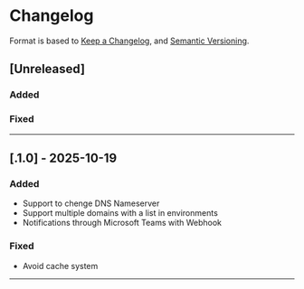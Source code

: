 # Changelog

Format is based to [Keep a Changelog](https://keepachangelog.com/es-ES/1.0.0/),
and [Semantic Versioning](https://semver.org/lang/es/).

## [Unreleased]
### Added

### Fixed

---

## [.1.0] - 2025-10-19
### Added
- Support to chenge DNS Nameserver
- Support multiple domains with a list in environments
- Notifications through Microsoft Teams with Webhook

### Fixed
- Avoid cache system

---
